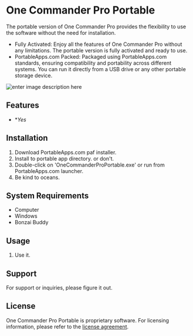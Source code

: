 
# One Commander Pro Portable

The portable version of One Commander Pro provides the flexibility to use the software without the need for installation.

- Fully Activated: Enjoy all the features of One Commander Pro without any limitations. The portable version is fully activated and ready to use.
- PortableApps.com Packed: Packaged using PortableApps.com standards, ensuring compatibility and portability across different systems. You can run it directly from a USB drive or any other portable storage device.

![enter image description here](https://www.onecommander.com/img/One-Commander-Slide1.jpg)



## Features

- **Yes*

## Installation

1. Download PortableApps.com paf installer.
2. Install to portable app directory. or don't.
3. Double-click on 'OneCommanderProPortable.exe' or run from PortableApps.com launcher.
4. Be kind to oceans.
   
## System Requirements

- Computer
- Windows
- Bonzai Buddy

## Usage

1. Use it.

## Support

For support or inquiries, please figure it out.

## License

One Commander Pro Portable is proprietary software. For licensing information, please refer to the [license agreement](https://www.onecommander.com/license).
